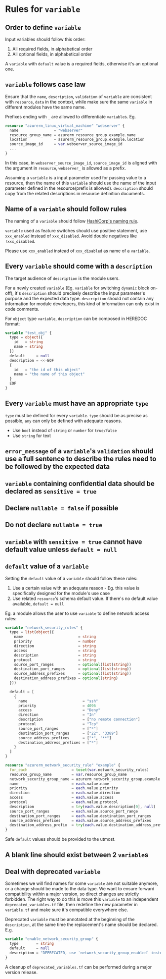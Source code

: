 # Rules for `variable`

## Order to define `variable`

Input variables should follow this order:

1. All required fields, in alphabetical order
2. All optional fields, in alphabetical order

A `variable` with `default` value is a required fields, otherwise it's an optional one.

## `variable` follows case law

Ensure that the `name`, `description`, `validation` of `variable` are consistent with `resource`, `data` in the context, while make sure the same `variable` in different modules have the same name.

Prefixes ending with `_` are allowed to differentiate `variable`s. Eg.

```terraform
resource "azurerm_linux_virtual_machine" "webserver" {
  name                = "webserver"
  resource_group_name = azurerm_resource_group.example.name
  location            = azurerm_resource_group.example.location
  source_image_id     = var.webserver_source_image_id
  ...
}
```

In this case, in `webserver_source_image_id`, `source_image_id` is aligned with the argument in `resource`, `webserver_` is allowed as a prefix.

Assuming a `variable` is a input parameter used for passing value to a resource, then the name of this `variable` should use the name of the input parameter defined in the resource(prefix is allowed). `description` should copy from the related descriptions in resource definition documents.

## Name of a `variable` should follow rules

The naming of a `variable` should follow [HashiCorp's naming rule](https://www.terraform.io/docs/extend/best-practices/naming.html).

`variable` used as feature switches should use positive statement, use `xxx_enabled` instead of `xxx_disabled`. Avoid double negatives like `!xxx_disabled`.

Please use `xxx_enabled` instead of `xxx_disabled` as name of a `variable`.

## Every `variable` should come with a `description`

The target audience of `description` is the module users.

For a newly created `variable` (Eg. `variable` for switching `dynamic` block on-off), it's `description` should precisely describe the input parameter's purpose and the expected data type. `description` should not contain any information for module developers, this kind of information can only exist in code comments.

For `object` type `variable`, `description` can be composed in HEREDOC format:

```terraform
variable "test_obj" {
  type = object({
    id   = string
    name = string
  })
  default     = null
  description = <<-EOF
  {
    id   = "the id of this object"
    name = "the name of this object"
  }
  EOF
}
```

## Every `variable` must have an appropriate `type`

`type` must be defined for every `variable`. `type` should be as precise as possible, `any` can only be defined with adequate reasons.

* Use `bool` instead of `string` or `number` for `true/false`
* Use `string` for text

## `error_message` of a `variable`'s `validation` should use a full sentence to describe the rules need to be followed by the expected data

## `variable` containing confidential data should be declared as `sensitive = true`

## Declare `nullable = false` if possible

## Do not declare `nullable = true`

## `variable` with `sensitive = true` cannot have default value unless `default = null`

## `default` value of a `variable`

Setting the `default` value of a `variable` should follow these rules:

1. Use a certain value with an adequate reason - Eg. this value is specifically designed for the module's use case
2. Use related `resource`'s schema default value. If there's no default value available, `default = null`

Eg. a module allows the user to use `variable` to define network access rules:

```terraform
variable "network_security_rules" {
  type = list(object({
    name                         = string
    priority                     = number
    direction                    = string
    access                       = string
    description                  = string
    protocol                     = string
    source_port_ranges           = optional(list(string))
    destination_port_ranges      = optional(list(string))
    source_address_prefixes      = optional(list(string))
    destination_address_prefixes = optional(string)
  }))

  default = [
    {
      name                         = "ssh"
      priority                     = 4096
      access                       = "Deny"
      direction                    = "In"
      description                  = ["no remote connection"]
      protocol                     = "Tcp"
      source_port_ranges           = ["*"]
      destination_port_ranges      = ["22", "3389"]
      source_address_prefixes      = ["*", "**"]
      destination_address_prefixes = ["*"]
    }
  ]
}

resource "azurerm_network_security_rule" "example" {
  for_each                    = toset(var.network_security_rules)
  resource_group_name         = var.resource_group_name
  network_security_group_name = azurerm_network_security_group.example.name
  name                        = each.value.name
  priority                    = each.value.priority
  direction                   = each.value.direction
  access                      = each.value.access
  protocol                    = each.value.protocol
  description                 = try(each.value.description[0], null)
  source_port_ranges          = each.value.source_port_range
  destination_port_ranges     = each.value.destination_port_ranges
  source_address_prefixes     = each.value.source_address_prefixes
  destination_address_prefix  = try(each.value.destination_address_prefix[0], null)
}
```

Safe `default` values should be provided to the utmost.

## A blank line should exist between 2 `variable`s

## Deal with deprecated `variable`

Sometimes we will find names for some `variable` are not suitable anymore, or a change should be made to the data type. We want to ensure forward compatibility within a major version, so direct changes are strictly forbidden. The right way to do this is move this `variable` to an independent `deprecated_variables.tf` file, then redefine the new parameter in `variable.tf` and make sure it's compatible everywhere else.

Deprecated `variable` must be annotated at the beginning of the `description`, at the same time the replacement's name should be declared. E.g.

```terraform
variable "enable_network_security_group" {
  type        = string
  default     = null
  description = "DEPRECATED, use `network_security_group_enabled` instead; Whether to generate a network security group and assign it to the subnet. Changing this forces a new resource to be created."
}
```

A cleanup of `deprecated_variables.tf` can be performed during a major version release.